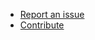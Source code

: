 * [Report an issue](https://github.com/erzz/workflows/issues)
* [Contribute](https://github.com/erzz/workflows/blob/main/CONTRIBUTING.md)
